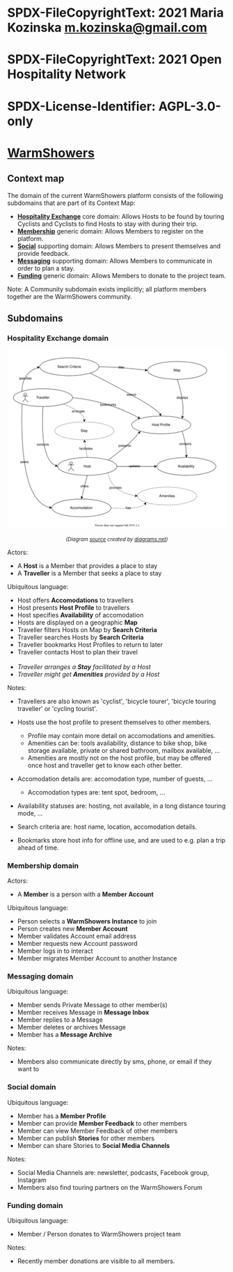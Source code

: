 # SPDX-FileCopyrightText: 2021 Maria Kozinska <m.kozinska@gmail.com>
# SPDX-FileCopyrightText: 2021 Open Hospitality Network
#
# SPDX-License-Identifier: AGPL-3.0-only

# [WarmShowers](https://www.warmshowers.org)

## Context map

The domain of the current WarmShowers platform consists of the following subdomains that are part of its Context Map:

- <b>[Hospitality Exchange](#hospitality-exchange-domain)</b> core domain: Allows Hosts to be found by touring Cyclists and Cyclists to find Hosts to stay with during their trip.
- <b>[Membership](#membership-domain)</b> generic domain: Allows Members to register on the platform.
- <b>[Social](#social-domain)</b> supporting domain: Allows Members to present themselves and provide feedback.
- <b>[Messaging](#messaging-domain)</b> supporting domain: Allows Members to communicate in order to plan a stay.
- <b>[Funding](#funding-domain)</b> generic domain: Allows Members to donate to the project team.

Note: A Community subdomain exists implicitly; all platform members together are the WarmShowers community.

## Subdomains

### **Hospitality Exchange** domain

<div align="center" markdown="1">

![Hospitality Exchange domain model diagram](/diagrams/warmshowers-hospitality-domain-model.svg)

<small>_(Diagram [source](/diagrams/warmshowers-hospitality-domain-model.xml) created by [diagrams.net](https://app.diagrams.net/))_</small>

</div>

Actors:

- A **Host** is a Member that provides a place to stay
- A **Traveller** is a Member that seeks a place to stay

Ubiquitous language:

- Host offers **Accomodations** to travellers
- Host presents **Host Profile** to travellers
- Host specifies **Availability** of accomodation
- Hosts are displayed on a geographic **Map**
- Traveller filters Hosts on Map by **Search Criteria**
- Traveller searches Hosts by **Search Criteria**
- Traveller bookmarks Host Profiles to return to later
- Traveller contacts Host to plan their travel<br><br>
- _Traveller arranges a **Stay** facilitated by a Host_
- _Traveller might get **Amenities** provided by a Host_

Notes:

- Travellers are also known as 'cyclist', 'bicycle tourer', 'bicycle touring traveller' or 'cycling tourist'.

- Hosts use the host profile to present themselves to other members.
  - Profile may contain more detail on accomodations and amenities.
  - Amenities can be: tools availability, distance to bike shop, bike storage available, private or shared bathroom, mailbox available, ...
  - Amenities are mostly not on the host profile, but may be offered once host and traveller get to know each other better.

- Accomodation details are: accomodation type, number of guests, ...
  - Accomodation types are: tent spot, bedroom, ...

- Availability statuses are: hosting, not available, in a long distance touring mode, ...

- Search criteria are: host name, location, accomodation details.

- Bookmarks store host info for offline use, and are used to e.g. plan a trip ahead of time.

### **Membership** domain

Actors:

- A **Member** is a person with a **Member Account**

Ubiquitous language:

- Person selects a **WarmShowers Instance** to join
- Person creates new **Member Account**
- Member validates Account email address
- Member requests new Account password
- Member logs in to interact
- Member migrates Member Account to another Instance

### **Messaging** domain

Ubiquitous language:

- Member sends Private Message to other member(s)
- Member receives Message in **Message Inbox**
- Member replies to a Message
- Member deletes or archives Message
- Member has a **Message Archive**

Notes:

- Members also communicate directly by sms, phone, or email if they want to

### **Social** domain

Ubiquitous language:

- Member has a **Member Profile**
- Member can provide **Member Feedback** to other members
- Member can view Member Feedback of other members
- Member can publish **Stories** for other members
- Member can share Stories to **Social Media Channels**

Notes:

- Social Media Channels are: newsletter, podcasts, Facebook group, Instagram
- Members also find touring partners on the WarmShowers Forum

### **Funding** domain

Ubiquitous language:

- Member / Person donates to WarmShowers project team

Notes:

- Recently member donations are visible to all members.
